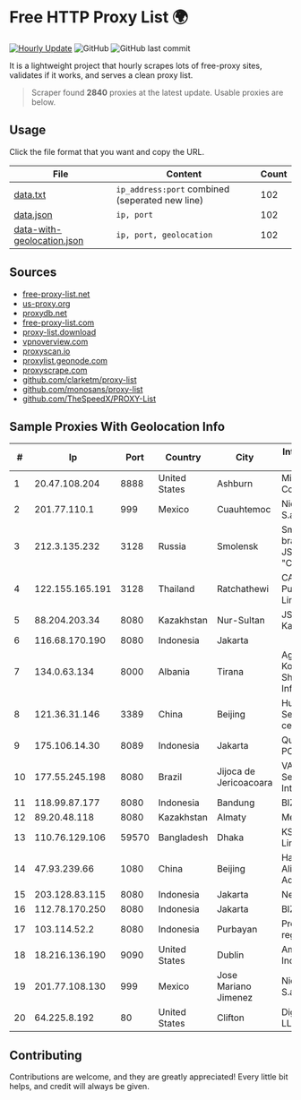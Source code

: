 
# Free HTTP Proxy List 🌍

[![Hourly Update](https://github.com/mertguvencli/http-proxy-list/actions/workflows/main.yml/badge.svg?branch=main)](https://github.com/mertguvencli/http-proxy-list/actions/workflows/main.yml)
![GitHub](https://img.shields.io/github/license/mertguvencli/http-proxy-list)
![GitHub last commit](https://img.shields.io/github/last-commit/mertguvencli/http-proxy-list)

It is a lightweight project that hourly scrapes lots of free-proxy sites, validates if it works, and serves a clean proxy list.


> Scraper found **2840** proxies at the latest update. Usable proxies are below.

## Usage

Click the file format that you want and copy the URL.


|File|Content|Count|
|----|-------|-----|
|[data.txt](https://raw.githubusercontent.com/mertguvencli/http-proxy-list/main/proxy-list/data.txt)|`ip_address:port` combined (seperated new line)|102|
|[data.json](https://raw.githubusercontent.com/mertguvencli/http-proxy-list/main/proxy-list/data.json)|`ip, port`|102|
|[data-with-geolocation.json](https://raw.githubusercontent.com/mertguvencli/http-proxy-list/main/proxy-list/data-with-geolocation.json)|`ip, port, geolocation`|102|

## Sources

* [free-proxy-list.net](https://free-proxy-list.net)
* [us-proxy.org](https://www.us-proxy.org)
* [proxydb.net](http://proxydb.net)
* [free-proxy-list.com](https://free-proxy-list.com/?page=&port=&type%5B%5D=http&type%5B%5D=https&up_time=0&search=Search)
* [proxy-list.download](https://www.proxy-list.download/HTTP)
* [vpnoverview.com](https://vpnoverview.com/privacy/anonymous-browsing/free-proxy-servers)
* [proxyscan.io](https://www.proxyscan.io)
* [proxylist.geonode.com](https://proxylist.geonode.com/api/proxy-list?limit=300&page=1&sort_by=lastChecked&sort_type=desc&protocols=http,https)
* [proxyscrape.com](https://api.proxyscrape.com/v2/?request=displayproxies&protocol=http&timeout=10000&country=all&ssl=all&anonymity=all)
* [github.com/clarketm/proxy-list](https://raw.githubusercontent.com/clarketm/proxy-list/master/proxy-list-raw.txt)
* [github.com/monosans/proxy-list](https://raw.githubusercontent.com/monosans/proxy-list/main/proxies/http.txt)
* [github.com/TheSpeedX/PROXY-List](https://raw.githubusercontent.com/TheSpeedX/PROXY-List/master/http.txt)


## Sample Proxies With Geolocation Info

|#|Ip|Port|Country|City|Internet Service Provider|
|-|--|----|-------|----|-------------------------|
|1|20.47.108.204|8888|United States|Ashburn|Microsoft Corporation|
|2|201.77.110.1|999|Mexico|Cuauhtemoc|Nidix Networks S.a. De C.V.|
|3|212.3.135.232|3128|Russia|Smolensk|Smolensk branch of the JSC "CenterTelecom"|
|4|122.155.165.191|3128|Thailand|Ratchathewi|CAT Telecom Public Company Limited|
|5|88.204.203.34|8080|Kazakhstan|Nur-Sultan|JSC Kazakhtelecom|
|6|116.68.170.190|8080|Indonesia|Jakarta||
|7|134.0.63.134|8000|Albania|Tirana|Agjencia Kombetare Shoqerise se Informacionit|
|8|121.36.31.146|3389|China|Beijing|Huawei Cloud Service data center|
|9|175.106.14.30|8089|Indonesia|Jakarta|Quantum Dist POP GC|
|10|177.55.245.198|8080|Brazil|Jijoca de Jericoacoara|VAS Freitas Servicos de Internet Ltda|
|11|118.99.87.177|8080|Indonesia|Bandung|BIZNET|
|12|89.20.48.118|8080|Kazakhstan|Almaty|Meganet LLP|
|13|110.76.129.106|59570|Bangladesh|Dhaka|KS Network Limited|
|14|47.93.239.66|1080|China|Beijing|Hangzhou Alibaba Advertising Co|
|15|203.128.83.115|8080|Indonesia|Jakarta|Neuviz|
|16|112.78.170.250|8080|Indonesia|Jakarta|BIZNET|
|17|103.114.52.2|8080|Indonesia|Purbayan|Proxy-registered|
|18|18.216.136.190|9090|United States|Dublin|Amazon.com, Inc.|
|19|201.77.108.130|999|Mexico|Jose Mariano Jimenez|Nidix Networks S.a. De C.V.|
|20|64.225.8.192|80|United States|Clifton|DigitalOcean, LLC|



## Contributing

Contributions are welcome, and they are greatly appreciated! Every
little bit helps, and credit will always be given.

